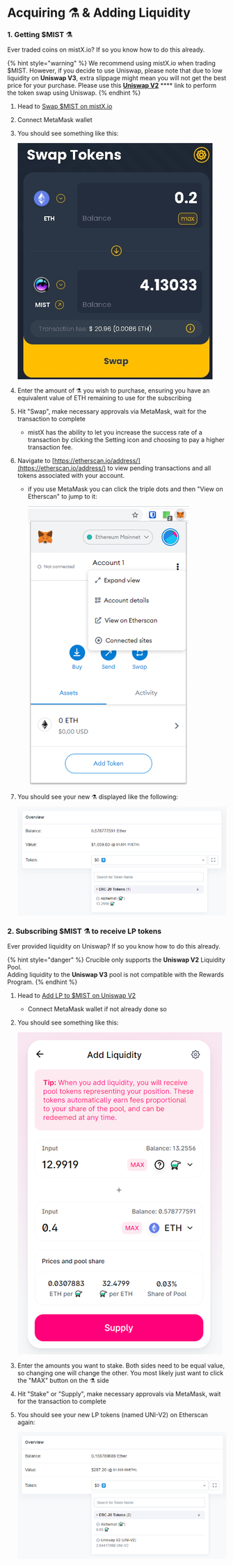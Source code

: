 # Acquiring ⚗️ & Adding Liquidity

### 1. Getting $MIST ⚗️

Ever traded coins on mistX.io? If so you know how to do this already.

{% hint style="warning" %}
We recommend using mistX.io when trading $MIST. However, if you decide to use Uniswap, please note that due to low liquidity on **Uniswap V3**, extra slippage might mean you will not get the best price for your purchase. Please use this [**Uniswap V2**](https://app.uniswap.org/#/swap?outputCurrency=0x88acdd2a6425c3faae4bc9650fd7e27e0bebb7ab\&use=V2) **** link to perform the token swap using Uniswap.
{% endhint %}

1. Head to [Swap $MIST on mistX.io](http://swap.alchemist.wtf)
2. Connect MetaMask wallet
3.  You should see something like this:

    &#x20;![](.gitbook/assets/swap.jpeg)&#x20;
4. Enter the amount of ⚗️ you wish to purchase, ensuring you have an equivalent value of ETH remaining to use for the subscribing
5. Hit "Swap", make necessary approvals via MetaMask, wait for the transaction to complete
   * mistX has the ability to let you increase the success rate of a transaction by clicking the Setting icon and choosing to pay a higher transaction fee.
6. Navigate to [https://etherscan.io/address/](https://etherscan.io/address/) to view pending transactions and all tokens associated with your account.
   *   if you use MetaMask you can click the triple dots and then "View on Etherscan" to jump to it:

       ![](.gitbook/assets/jdzodqp.png)
7.  You should see your new ⚗️ displayed like the following:

    &#x20;![](.gitbook/assets/bf9wsrg.png)

### 2. Subscribing $MIST ⚗️ to receive LP tokens

Ever provided liquidity on Uniswap? If so you know how to do this already.

{% hint style="danger" %}
Crucible only supports the **Uniswap V2** Liquidity Pool. \
Adding liquidity to the **Uniswap V3** pool is not compatible with the Rewards Program.
{% endhint %}

1. Head to [Add LP to $MIST on Uniswap V2](https://app.uniswap.org/#/add/v2/0x88acdd2a6425c3faae4bc9650fd7e27e0bebb7ab/ETH)
   * Connect MetaMask wallet if not already done so
2.  You should see something like this:

    &#x20;![](.gitbook/assets/7paieyf.png)
3. Enter the amounts you want to stake. Both sides need to be equal value, so changing one will change the other. You most likely just want to click the "MAX" button on the ⚗️ side
4. Hit "Stake" or "Supply", make necessary approvals via MetaMask, wait for the transaction to complete
5.  You should see your new LP tokens (named UNI-V2) on Etherscan again:

    &#x20;![](.gitbook/assets/6haohgw.png)

##
